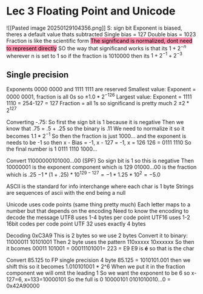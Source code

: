 # Lec 3 Floating Point and Unicode
![[Pasted image 20250129104356.png]]
S: sign bit
Exponent is biased, theres a default value thats subtracted
	Single bias = 127
	Double bias = 1023
Fraction is like the scientific form
<mark style="background: #FF5582A6;">The significand is normalized, dont need to represent directly</mark>
SO the way that significand works is that its $1+2^{-n}$ wherever n is set to 1 so if the fraction is 
1010000 then its $1+2^{-1}+2^{-3}$ 

## Single precision 
Exponents 0000 0000 and 1111 1111 are reserved
Smallest value:
	Exponent = 0000 0001, fraction is all 0s so $\pm1.0 * 2^{-126}$ 
Largest value:
	Exponent = 1111 1110 = 254-127 = 127
	Fraction = all 1s so significand is pretty much 2
	$\pm 2 * 2^{127}$

Converting -.75:
	So first the sign bit is 1 because it is negative
	Then we know that .75 = .5 + .25 so the binary is .11
	We need to normalize it so it becomes $1.1 * 2^{-1}$ 
	So then the fraction is just 1000... and the exponent is needs to be -1 so then x - Bias = -1, x - 127 = -1, x = 126
	126 = 0111 1110
	So the final number is 1 0111 1110 1000...

Convert 11000000101000...00 (SPF)
	So sign bit is 1 so this is negative
	Then 10000001 is the exponent component which is 129 
	01000...00 is the fraction which is .25
	$-1 *  (1+.25) * 10^{129-127} = -1 * 1.25 * 10^{2}= -5.0$ 


ASCII is the standard for info interchange where each char is 1 byte
	Strings are sequences of ascii with the end being a null

Unicode uses code points (same thing pretty much)
	Each letter maps to a number but that depends on the encoding
	Need to know the encoding to decode the message
	UTF8 uses 1-4 bytes per code point
	UTF16 uses 1-2 16bit codes per code point
	UTF 32 uses exactly 4 bytes 


Decoding 0xC3A9
	This is 2 bytes so we use 2 bytes
	Convert it to binary: 11000011 10101001
	Then 2 byte uses the pattern 110xxxxx 10xxxxxx
	So then it bcomes 00011 101001 = 00011101001= 223 = E9
		E9 is **é** so that is the char



Convert 85.125 to FP single precision 4 byte
	85.125 = 1010101.001 then we shift this so it becomes 1.010101001 * 2^6
	When we put it in the fraction component we will omit the leading 1
	So we want the exponent to be 6 so x-127=6, x=133=10000101
	So the full is 0 10000101 0101010010...0
	= 0x42A90000


